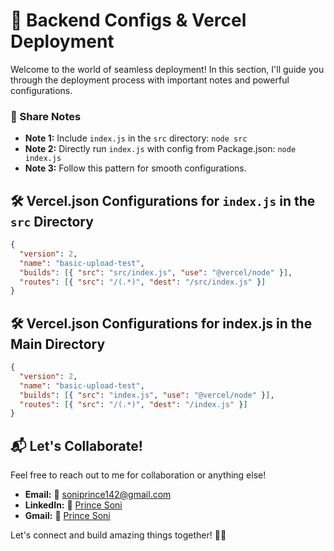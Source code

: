 # 🚀 Backend Configs & Vercel Deployment

Welcome to the world of seamless deployment! In this section, I'll guide you through the deployment process with important notes and powerful configurations.

### 📝 Share Notes

- **Note 1:** Include `index.js` in the `src` directory: `node src`
- **Note 2:** Directly run `index.js` with config from Package.json: `node index.js`
- **Note 3:** Follow this pattern for smooth configurations.

## 🛠️ Vercel.json Configurations for `index.js` in the `src` Directory

```json
{
  "version": 2,
  "name": "basic-upload-test",
  "builds": [{ "src": "src/index.js", "use": "@vercel/node" }],
  "routes": [{ "src": "/(.*)", "dest": "/src/index.js" }]
}

```
## 🛠️ Vercel.json Configurations for index.js in the Main Directory

```json
{
  "version": 2,
  "name": "basic-upload-test",
  "builds": [{ "src": "index.js", "use": "@vercel/node" }],
  "routes": [{ "src": "/(.*)", "dest": "/index.js" }]
}
```

## 📬 Let's Collaborate!

Feel free to reach out to me for collaboration or anything else!

- **Email:** 📧 [soniprince142@gmail.com](mailto:soniprince142@gmail.com)
- **LinkedIn:** 👔 [Prince Soni](https://www.linkedin.com/in/prince9871/)
- **Gmail:** 📮 [Prince Soni](mailto:soniprince142@gmail.com)

Let's connect and build amazing things together! 🚀😊
